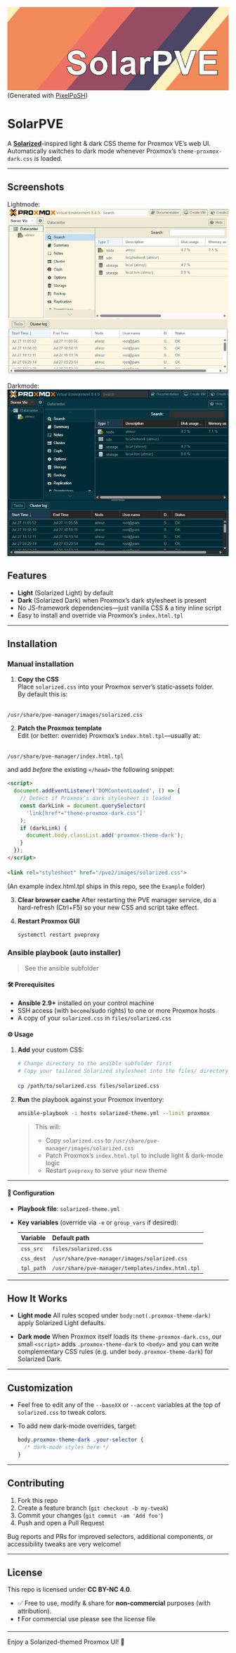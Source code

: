 ![Header](./images/header.png)
(Generated with [PixelPoSH](https://github.com/dabeastnet/PixelPoSH))
# SolarPVE

A **[Solarized](https://ethanschoonover.com/solarized/)**-inspired light & dark CSS theme for Proxmox VE’s web UI.  
Automatically switches to dark mode whenever Proxmox’s `theme-proxmox-dark.css` is loaded.

---

## Screenshots
Lightmode:
![Lightmode](./images/light.png)

Darkmode:
![Darkmode](./images/dark.png)


## Features

- **Light** (Solarized Light) by default  
- **Dark** (Solarized Dark) when Proxmox’s dark stylesheet is present  
- No JS-framework dependencies—just vanilla CSS & a tiny inline script  
- Easy to install and override via Proxmox’s `index.html.tpl`

---

## Installation

### Manual installation

1. **Copy the CSS**  
   Place `solarized.css` into your Proxmox server’s static‐assets folder.  
   By default this is:  
```

/usr/share/pve-manager/images/solarized.css

```

2. **Patch the Proxmox template**  
Edit (or better: override) Proxmox’s `index.html.tpl`—usually at:  
```

/usr/share/pve-manager/index.html.tpl

````
and add *before* the existing `</head>` the following snippet:

```html
<script>
  document.addEventListener('DOMContentLoaded', () => {
    // Detect if Proxmox’s dark stylesheet is loaded
    const darkLink = document.querySelector(
      'link[href*="theme-proxmox-dark.css"]'
    );
    if (darkLink) {
      document.body.classList.add('proxmox-theme-dark');
    }
  });
</script>

<link rel="stylesheet" href="/pve2/images/solarized.css">
````
(An example index.html.tpl ships in this repo, see the `Example` folder)

3. **Clear browser cache**
   After restarting the PVE manager service, do a hard-refresh (Ctrl+F5) so your new CSS and script take effect.

4. **Restart Proxmox GUI**

   ```bash
   systemctl restart pveproxy
   ```

### Ansible playbook (auto installer)
> See the ansible subfolder

#### 🛠️ Prerequisites

* **Ansible 2.9+** installed on your control machine
* SSH access (with `become`/sudo rights) to one or more Proxmox hosts
* A copy of your `solarized.css` in `files/solarized.css`


#### ⚙️ Usage

1. **Add** your custom CSS:

   ```bash
   # Change directory to the ansible subfolder first
   # Copy your tailored Solarized stylesheet into the files/ directory
   
   cp /path/to/solarized.css files/solarized.css
   ```

2. **Run** the playbook against your Proxmox inventory:

   ```bash
   ansible-playbook -i hosts solarized-theme.yml --limit proxmox
   ```

   > This will:
   >
   > * Copy `solarized.css` to `/usr/share/pve-manager/images/solarized.css`
   > * Patch Proxmox’s `index.html.tpl` to include light & dark-mode logic
   > * Restart `pveproxy` to serve your new theme

---

#### 🔧 Configuration

* **Playbook file**: `solarized-theme.yml`
* **Key variables** (override via `-e` or `group_vars` if desired):

  | Variable   | Default path                                      |
  | ---------- | ------------------------------------------------- |
  | `css_src`  | `files/solarized.css`                             |
  | `css_dest` | `/usr/share/pve-manager/images/solarized.css`     |
  | `tpl_path` | `/usr/share/pve-manager/templates/index.html.tpl` |


---

## How It Works

* **Light mode**
  All rules scoped under `body:not(.proxmox-theme-dark)` apply Solarized Light defaults.

* **Dark mode**
  When Proxmox itself loads its `theme-proxmox-dark.css`, our small `<script>` adds `.proxmox-theme-dark` to `<body>` and you can write complementary CSS rules (e.g. under `body.proxmox-theme-dark`) for Solarized Dark.

---

## Customization

* Feel free to edit any of the `--baseXX` or `--accent` variables at the top of `solarized.css` to tweak colors.
* To add new dark-mode overrides, target:

  ```css
  body.proxmox-theme-dark .your-selector {
    /* dark-mode styles here */
  }
  ```

---

## Contributing

1. Fork this repo
2. Create a feature branch (`git checkout -b my-tweak`)
3. Commit your changes (`git commit -am 'Add foo'`)
4. Push and open a Pull Request

Bug reports and PRs for improved selectors, additional components, or accessibility tweaks are very welcome!

---

## License

This repo is licensed under **CC BY-NC 4.0**.

* ✅ Free to use, modify & share for **non-commercial** purposes (with attribution).
* ❗️ For commercial use please see the license file

---

Enjoy a Solarized-themed Proxmox UI! 🚀


